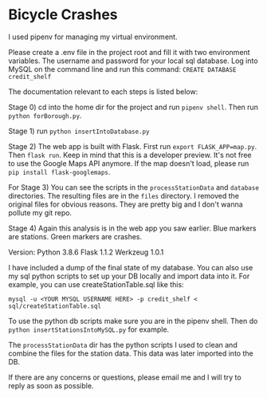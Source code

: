 # Bicycle Crashes #

I used pipenv for managing my virtual environment.

Please create a .env file in the project root and fill it with two environment variables. The username and password for your local sql database.
Log into MySQL on the command line and run this command: `CREATE DATABASE credit_shelf`

The documentation relevant to each steps is listed below:

Stage 0) cd into the home dir for the project and run `pipenv shell`. Then run `python forBorough.py`.

Stage 1) run `python insertIntoDatabase.py`

Stage 2) The web app is built with Flask. First run `export FLASK_APP=map.py`. Then `flask run`. Keep in mind that this is a developer preview. It's not free to use the Google Maps API anymore. If the map doesn't load, please run
`pip install flask-googlemaps`.

For Stage 3) You can see the scripts in the `processStationData` and `database` directories. The resulting files are in the `files` directory. I removed the original files for obvious reasons. They are pretty big and I don't wanna pollute my git repo.

Stage 4) Again this analysis is in the web app you saw earlier. Blue markers are stations. Green markers are crashes.

Version:
Python 3.8.6
Flask 1.1.2
Werkzeug 1.0.1

I have included a dump of the final state of my database. You can also use my sql python scripts to set up your DB locally and import data into it. For example, you can use createStationTable.sql like this:

`mysql -u <YOUR MYSQL USERNAME HERE> -p credit_shelf < sql/createStationTable.sql`

To use the python db scripts make sure you are in the pipenv shell. Then do `python insertStationsIntoMySQL.py` for example.

The `processStationData` dir has the python scripts I used to clean and combine the files for the station data. This data was later imported into the DB.

If there are any concerns or questions, please email me and I will try to reply as soon as possible.
